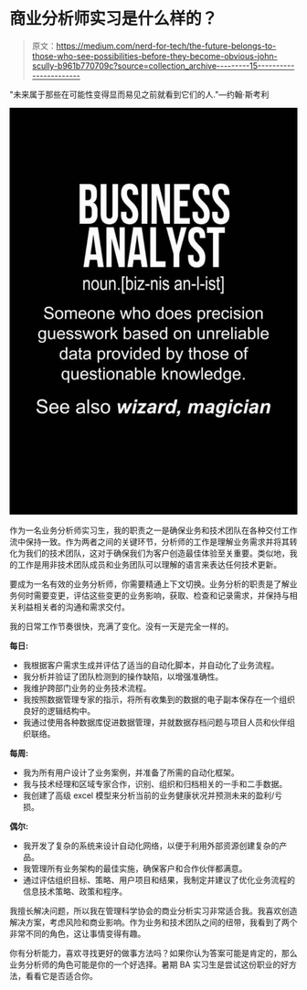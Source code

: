 # 商业分析师实习是什么样的？

> 原文：<https://medium.com/nerd-for-tech/the-future-belongs-to-those-who-see-possibilities-before-they-become-obvious-john-scully-b961b770709c?source=collection_archive---------15----------------------->

"未来属于那些在可能性变得显而易见之前就看到它们的人."—约翰·斯考利

![](img/32468efe6dd604d34b094568ded3bf8a.png)

作为一名业务分析师实习生，我的职责之一是确保业务和技术团队在各种交付工作流中保持一致。作为两者之间的关键环节，分析师的工作是理解业务需求并将其转化为我们的技术团队，这对于确保我们为客户创造最佳体验至关重要。类似地，我的工作是用非技术团队成员和业务团队可以理解的语言来表达任何技术更新。

要成为一名有效的业务分析师，你需要精通上下文切换。业务分析的职责是了解业务何时需要变更，评估这些变更的业务影响，获取、检查和记录需求，并保持与相关利益相关者的沟通和需求交付。

我的日常工作节奏很快，充满了变化。没有一天是完全一样的。

**每日:**

*   我根据客户需求生成并评估了适当的自动化脚本，并自动化了业务流程。
*   我分析并验证了团队检测到的操作缺陷，以增强准确性。
*   我维护跨部门业务的业务技术流程。
*   我按照数据管理专家的指示，将所有收集到的数据的电子副本保存在一个组织良好的逻辑结构中。
*   我通过使用各种数据库促进数据管理，并就数据存档问题与项目人员和伙伴组织联络。

**每周:**

*   我为所有用户设计了业务案例，并准备了所需的自动化框架。
*   我与技术经理和区域专家合作，识别、组织和归档相关的一手和二手数据。
*   我创建了高级 excel 模型来分析当前的业务健康状况并预测未来的盈利/亏损。

**偶尔:**

*   我开发了复杂的系统来设计自动化网络，以便于利用外部资源创建复杂的产品。
*   我管理所有业务架构的最佳实施，确保客户和合作伙伴都满意。
*   通过评估组织目标、策略、用户项目和结果，我制定并建议了优化业务流程的信息技术策略、政策和程序。

我擅长解决问题，所以我在管理科学协会的商业分析实习非常适合我。我喜欢创造解决方案，考虑风险和商业影响。作为业务和技术团队之间的纽带，我看到了两个非常不同的角色，这让事情变得有趣。

你有分析能力，喜欢寻找更好的做事方法吗？如果你认为答案可能是肯定的，那么业务分析师的角色可能是你的一个好选择。暑期 BA 实习生是尝试这份职业的好方法，看看它是否适合你。